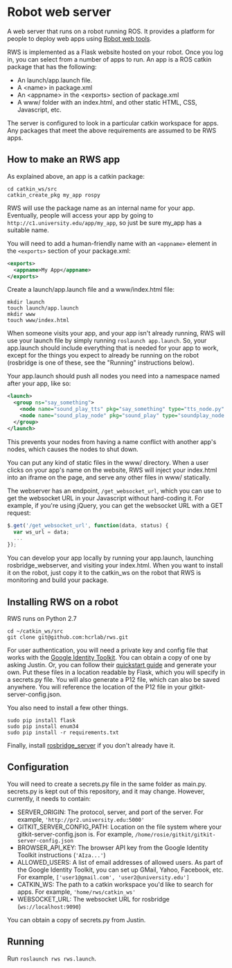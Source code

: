 # Robot web server

A web server that runs on a robot running ROS. It provides a platform for people to deploy web apps using [Robot web tools](http://robotwebtools.org/).

RWS is implemented as a Flask website hosted on your robot. Once you log in, you can select from a number of apps to run. An app is a ROS catkin package that has the following:
* An launch/app.launch file.
* A &lt;name&gt; in package.xml
* An &lt;appname&gt; in the &lt;exports&gt; section of package.xml
* A www/ folder with an index.html, and other static HTML, CSS, Javascript, etc.

The server is configured to look in a particular catkin workspace for apps. Any packages that meet the above requirements are assumed to be RWS apps.

## How to make an RWS app
As explained above, an app is a catkin package:
```
cd catkin_ws/src
catkin_create_pkg my_app rospy
```

RWS will use the package name as an internal name for your app. Eventually, people will access your app by going to `http://c1.university.edu/app/my_app`, so just be sure my_app has a suitable name.

You will need to add a human-friendly name with an `<appname>` element in the `<exports>` section of your package.xml:
```xml
<exports>
  <appname>My App</appname>
</exports>
```

Create a launch/app.launch file and a www/index.html file:
```
mkdir launch
touch launch/app.launch
mkdir www
touch www/index.html
```

When someone visits your app, and your app isn't already running, RWS will use your launch file by simply running `roslaunch app.launch`. So, your app.launch should include everything that is needed for your app to work, except for the things you expect to already be running on the robot (rosbridge is one of these, see the "Running" instructions below).

Your app.launch should push all nodes you need into a namespace named after your app, like so:
```xml
<launch>
  <group ns="say_something">
    <node name="sound_play_tts" pkg="say_something" type="tts_node.py" />
    <node name="sound_play_node" pkg="sound_play" type="soundplay_node.py" />
  </group>
</launch>
```

This prevents your nodes from having a name conflict with another app's nodes, which causes the nodes to shut down.

You can put any kind of static files in the www/ directory. When a user clicks on your app's name on the website, RWS will inject your index.html into an iframe on the page, and serve any other files in www/ statically.

The webserver has an endpoint, `/get_websocket_url`, which you can use to get the websocket URL in your Javascript without hard-coding it. For example, if you're using jQuery, you can get the websocket URL with a GET request:
```js
$.get('/get_websocket_url', function(data, status) {
  var ws_url = data;
  ...
});
```

You can develop your app locally by running your app.launch, launching rosbridge_webserver, and visiting your index.html. When you want to install it on the robot, just copy it to the catkin_ws on the robot that RWS is monitoring and build your package.

## Installing RWS on a robot
RWS runs on Python 2.7

```
cd ~/catkin_ws/src
git clone git@github.com:hcrlab/rws.git
```

For user authentication, you will need a private key and config file that works with the [Google Identity Toolkit](https://developers.google.com/identity-toolkit/quickstart/python). You can obtain a copy of one by asking Justin. Or, you can follow their [quickstart guide](https://developers.google.com/identity-toolkit/quickstart/python) and generate your own. Put these files in a location readable by Flask, which you will specify in a secrets.py file. You will also generate a P12 file, which can also be saved anywhere. You will reference the location of the P12 file in your gitkit-server-config.json.

You also need to install a few other things.
```
sudo pip install flask
sudo pip install enum34
sudo pip install -r requirements.txt
```

Finally, install [rosbridge_server](http://wiki.ros.org/rosbridge_server) if you don't already have it.

## Configuration
You will need to create a secrets.py file in the same folder as main.py. secrets.py is kept out of this repository, and it may change. However, currently, it needs to contain:
* SERVER_ORIGIN: The protocol, server, and port of the server. For example, `'http://pr2.university.edu:5000'`
* GITKIT_SERVER_CONFIG_PATH: Location on the file system where your gitkit-server-config.json is. For example, `/home/rosie/gitkit/gitkit-server-config.json`
* BROWSER_API_KEY: The browser API key from the Google Identity Toolkit instructions (`'AIza...'`)
* ALLOWED_USERS: A list of email addresses of allowed users. As part of the Google Identity Toolkit, you can set up GMail, Yahoo, Facebook, etc. For example, `['user1@gmail.com', 'user2@university.edu']`
* CATKIN_WS: The path to a catkin workspace you'd like to search for apps. For example, `'home/rws/catkin_ws'`
* WEBSOCKET_URL: The websocket URL for rosbridge (`ws://localhost:9090`)

You can obtain a copy of secrets.py from Justin.

## Running
Run `roslaunch rws rws.launch`.
